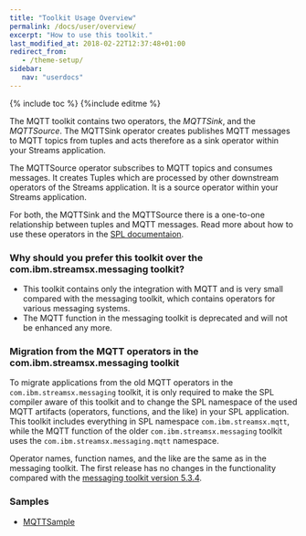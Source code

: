 ```yaml
---
title: "Toolkit Usage Overview"
permalink: /docs/user/overview/
excerpt: "How to use this toolkit."
last_modified_at: 2018-02-22T12:37:48+01:00
redirect_from:
   - /theme-setup/
sidebar:
   nav: "userdocs"
---
```

{% include toc %}
{%include editme %}

The MQTT toolkit contains two operators, the *MQTTSink*, and the *MQTTSource*.
The MQTTSink operator creates publishes MQTT messages to MQTT topics from tuples and acts therefore
as a sink operator within your Streams application.

The MQTTSource operator subscribes to MQTT topics and consumes messages. It creates Tuples which are processed by
other downstream operators of the Streams application. It is a source operator within your Streams application.

For both, the MQTTSink and the MQTTSource there is a one-to-one relationship between tuples and MQTT messages.
Read more about how to use these operators in the [SPL documentaion](/streamsx.mqtt/doc/spldoc/html/index.html).


### Why should you prefer this toolkit over the com.ibm.streamsx.messaging toolkit?

* This toolkit contains only the integration with MQTT and is very small compared with the messaging toolkit, 
  which contains operators for various messaging systems.
* The MQTT function in the messaging toolkit is deprecated and will not be enhanced any more.


### Migration from the MQTT operators in the com.ibm.streamsx.messaging toolkit

To migrate applications from the old MQTT operators in the `com.ibm.streamsx.messaging` toolkit, it is only required
to make the SPL compiler aware of this toolkit and to change the SPL namespace of the used MQTT artifacts
(operators, functions, and the like) in your SPL application. This toolkit includes everything in SPL namespace 
`com.ibm.streamsx.mqtt`, while the MQTT function of the older `com.ibm.streamsx.messaging` toolkit uses the 
`com.ibm.streamsx.messaging.mqtt` namespace.

Operator names, function names, and the like are the same as in the messaging toolkit. The first release has no changes in the
functionality compared with the [messaging toolkit version 5.3.4](https://github.com/IBMStreams/streamsx.messaging/releases/tag/v5.3.4).


### Samples

* [MQTTSample](https://github.com/IBMStreams/streamsx.mqtt/tree/develop/samples/MqttSample)
